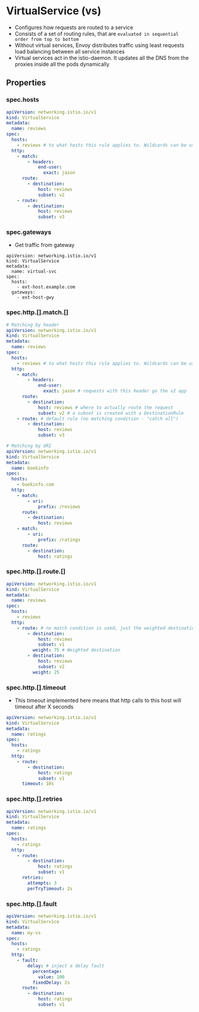 # VirtualService (vs)

- Configures how requests are routed to a service
- Consists of a set of routing rules, that are `evaluated in sequential order from top to bottom`
- Without virtual services, Envoy distributes traffic using least requests load balancing between all service instances
- Virtual services act in the istio-daemon. It updates all the DNS from the proxies inside all the pods dynamically

## Properties

### spec.hosts

```yaml
apiVersion: networking.istio.io/v1
kind: VirtualService
metadata:
  name: reviews
spec:
  hosts:
    - reviews # to what hosts this rule applies to. Wildcards can be used
  http:
    - match:
        - headers:
            end-user:
              exact: jason
      route:
        - destination:
            host: reviews
            subset: v2
    - route:
        - destination:
            host: reviews
            subset: v3
```

### spec.gateways

- Get traffic from gateway

```shell
apiVersion: networking.istio.io/v1
kind: VirtualService
metadata:
  name: virtual-svc
spec:
  hosts:
    - ext-host.example.com
  gateways:
    - ext-host-gwy
```

### spec.http.[].match.[]

```yaml
# Matching by header
apiVersion: networking.istio.io/v1
kind: VirtualService
metadata:
  name: reviews
spec:
  hosts:
    - reviews # to what hosts this rule applies to. Wildcards can be used
  http:
    - match:
        - headers:
            end-user:
              exact: jason # requests with this header go the v2 app
      route:
        - destination:
            host: reviews # where to actually route the request
            subset: v2 # a subset is created with a DestinationRule
    - route: # default rule (no matching condition - "catch all")
        - destination:
            host: reviews
            subset: v3
```

```yaml
# Matching by URI
apiVersion: networking.istio.io/v1
kind: VirtualService
metadata:
  name: bookinfo
spec:
  hosts:
    - bookinfo.com
  http:
    - match:
        - uri:
            prefix: /reviews
      route:
        - destination:
            host: reviews
    - match:
        - uri:
            prefix: /ratings
      route:
        - destination:
            host: ratings
```

### spec.http.[].route.[]

```yaml
apiVersion: networking.istio.io/v1
kind: VirtualService
metadata:
  name: reviews
spec:
  hosts:
    - reviews
  http:
    - route: # no match condition is used, just the weighted destinations
        - destination:
            host: reviews
            subset: v1
          weight: 75 # Weighted destination
        - destination:
            host: reviews
            subset: v2
          weight: 25
```

### spec.http.[].timeout

- This timeout implemented here means that http calls to this host will timeout after X seconds

```yaml
apiVersion: networking.istio.io/v1
kind: VirtualService
metadata:
  name: ratings
spec:
  hosts:
    - ratings
  http:
    - route:
        - destination:
            host: ratings
            subset: v1
      timeout: 10s
```

### spec.http.[].retries

```yaml
apiVersion: networking.istio.io/v1
kind: VirtualService
metadata:
  name: ratings
spec:
  hosts:
    - ratings
  http:
    - route:
        - destination:
            host: ratings
            subset: v1
      retries:
        attempts: 3
        perTryTimeout: 2s
```

### spec.http.[].fault

```yaml
apiVersion: networking.istio.io/v1
kind: VirtualService
metadata:
  name: my-vs
spec:
  hosts:
    - ratings
  http:
    - fault:
        delay: # inject a delay fault
          percentage:
            value: 100
          fixedDelay: 2s
      route:
        - destination:
            host: ratings
            subset: v1
```
